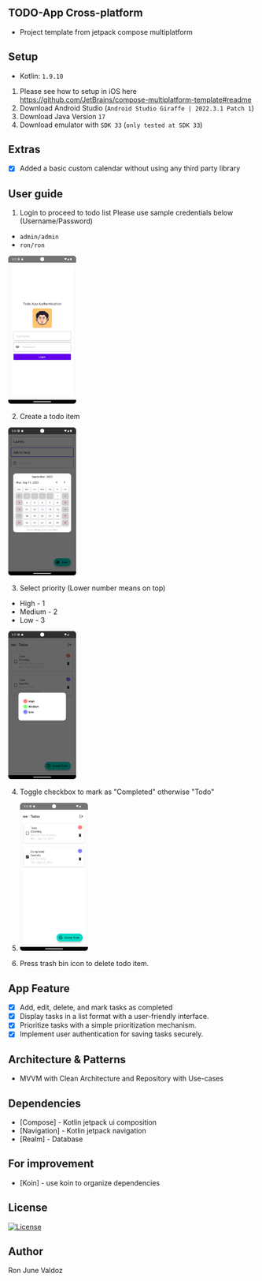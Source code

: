 ## TODO-App Cross-platform
- Project template from jetpack compose multiplatform
## Setup

- Kotlin: `1.9.10`

1. Please see how to setup in iOS here https://github.com/JetBrains/compose-multiplatform-template#readme
2. Download Android Studio (`Android Studio Giraffe | 2022.3.1 Patch 1`)
3. Download Java Version `17`
4. Download emulator with `SDK 33` (`only tested at SDK 33`)

## Extras
- [x] Added a basic custom calendar without using any third party library

## User guide

1. Login to proceed to todo list
  Please use sample credentials below (Username/Password)
  - `admin/admin`
  - `ron/ron`

<img src="readme_images/login_screen.png" height="300px">

2. Create a todo item

 <img src="readme_images/todo_add_edit.png" height="300px">

3. Select priority (Lower number means on top)

  - High - 1
  - Medium - 2
  - Low - 3
 
  <img src="readme_images/priority_legend.png" height="300px">

4. Toggle checkbox to mark as "Completed" otherwise "Todo"
5. 
   <img src="readme_images/mark_completed.png" height="300px">

5. Press trash bin icon to delete todo item.

## App Feature
- [x] Add, edit, delete, and mark tasks as completed
- [x] Display tasks in a list format with a user-friendly interface.
- [x] Prioritize tasks with a simple prioritization mechanism.
- [x] Implement user authentication for saving tasks securely.

## Architecture & Patterns
- MVVM with Clean Architecture and Repository with Use-cases

## Dependencies
- [Compose] - Kotlin jetpack ui composition
- [Navigation] - Kotlin jetpack navigation
- [Realm] - Database

## For improvement
- [Koin] - use koin to organize dependencies

## License
[![License](https://img.shields.io/badge/License-Apache_2.0-blue.svg)](https://opensource.org/licenses/Apache-2.0)

## Author
Ron June Valdoz
